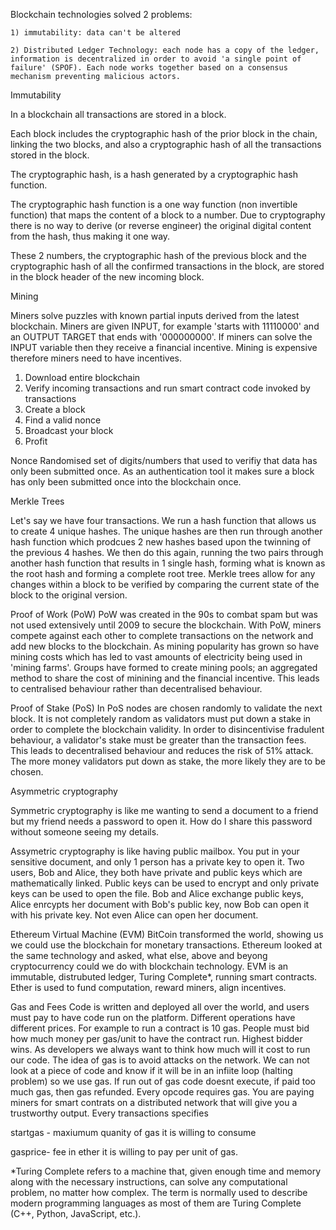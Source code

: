Blockchain technologies solved 2 problems:

    1) immutability: data can't be altered

    2) Distributed Ledger Technology: each node has a copy of the ledger, information is decentralized in order to avoid 'a single point of failure' (SPOF). Each node works together based on a consensus mechanism preventing malicious actors.

Immutability

In a blockchain all transactions are stored in a block.

Each block includes the cryptographic hash of the prior block in the chain, linking the two blocks, and also a cryptographic hash of all the transactions stored in the block.

The cryptographic hash, is a hash generated by a cryptographic hash function.

The cryptographic hash function is a one way function (non invertible function) that maps the content of a block to a number. Due to cryptography there is no way to derive (or reverse engineer) the original digital content from the hash, thus making it one way.

These 2 numbers, the cryptographic hash of the previous block and the cryptographic hash of all the confirmed transactions in the block, are stored in the block header of the new incoming block.

Mining

Miners solve puzzles with known partial inputs derived from the latest blockchain. Miners are given INPUT, for example 'starts with 11110000' and an OUTPUT TARGET that ends with '000000000'. If miners can solve the INPUT variable then they receive a financial incentive. Mining is expensive therefore miners need to have incentives.

1. Download entire blockchain
2. Verify incoming transactions and run smart contract code invoked by transactions
3. Create a block
4. Find a valid nonce
5. Broadcast your block
6. Profit

Nonce
Randomised set of digits/numbers that used to verifiy that data has only been submitted once. As an authentication tool it makes sure a block has only been submitted once into the blockchain once.

Merkle Trees

Let's say we have four transactions. We run a hash function that allows us to create 4 unique hashes. The unique hashes are then run through another hash function which prodcues 2 new hashes based upon the twinning of the previous 4 hashes. We then do this again, running the two pairs through another hash function that results in 1 single hash, forming what is known as the root hash and forming a complete root tree. Merkle trees allow for any changes within a block to be verified by comparing the current state of the block to the original version.

Proof of Work (PoW)
PoW was created in the 90s to combat spam but was not used extensively until 2009 to secure the blockchain. With PoW, miners compete against each other to complete transactions on the network and add new blocks to the blockchain. As mining popularity has grown so have mining costs which has led to vast amounts of electricity being used in 'mining farms'. Groups have formed to create mining pools; an aggregated method to share the cost of minining and the financial incentive. This leads to centralised behaviour rather than decentralised behaviour.

Proof of Stake (PoS)
In PoS nodes are chosen randomly to validate the next block. It is not completely random as validators must put down a stake in order to complete the blockchain validity. In order to disincentivise fradulent behaviour, a validator's stake must be greater than the transaction fees. This leads to decentralised behaviour and reduces the risk of 51% attack. The more money validators put down as stake, the more likely they are to be chosen.

Asymmetric cryptography

Symmetric cryptography is like me wanting to send a document to a friend but my friend needs a password to open it. How do I share this password without someone seeing my details.

Assymetric cryptography is like having public mailbox. You put in your sensitive document, and only 1 person has a private key to open it. Two users, Bob and Alice, they both have private and public keys which are mathematically linked. Public keys can be used to encrypt and only private keys can be used to open the file.
Bob and Alice exchange public keys, Alice enrcypts her document with Bob's public key, now Bob can open it with his private key. Not even Alice can open her document.

Ethereum Virtual Machine (EVM)
BitCoin transformed the world, showing us we could use the blockchain for monetary transactions. Ethereum looked at the same technology and asked, what else, above and beyong cryptocurrency could we do with blockchain technology. EVM is an immutable, distrubuted ledger, Turing Complete\*, running smart contracts. Ether is used to fund computation, reward miners, align incentives.

Gas and Fees
Code is written and deployed all over the world, and users must pay to have code run on the platform. Different operations have different prices. For example to run a contract is 10 gas. People must bid how much money per gas/unit to have the contract run. Highest bidder wins. As developers we always want to think how much will it cost to run our code. The idea of gas is to avoid attacks on the network. We can not look at a piece of code and know if it will be in an infiite loop (halting problem) so we use gas. If run out of gas code doesnt execute, if paid too much gas, then gas refunded. Every opcode requires gas. You are paying miners for smart contrats on a distributed network that will give you a trustworthy output. Every transactions specifies

startgas - maxiumum quanity of gas it is willing to consume

gasprice- fee in ether it is willing to pay per unit of gas.

\*Turing Complete refers to a machine that, given enough time and memory along with the necessary instructions, can solve any computational problem, no matter how complex. The term is normally used to describe modern programming languages as most of them are Turing Complete (C++, Python, JavaScript, etc.).
